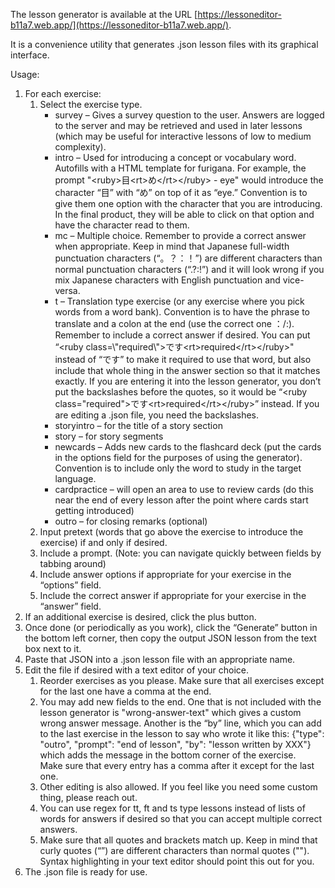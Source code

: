 The lesson generator is available at the URL [https://lessoneditor-b11a7.web.app/](https://lessoneditor-b11a7.web.app/).

It is a convenience utility that generates .json lesson files with its graphical interface.

Usage:

1. For each exercise:  
   1. Select the exercise type.  
      * survey – Gives a survey question to the user. Answers are logged to the server and may be retrieved and used in later lessons (which may be useful for interactive lessons of low to medium complexity).  
      * intro – Used for introducing a concept or vocabulary word. Autofills with a HTML template for furigana. For example, the prompt "\<ruby\>目\<rt\>め\</rt\>\</ruby\> \- eye" would introduce the character “目” with “め” on top of it as “eye.” Convention is to give them one option with the character that you are introducing. In the final product, they will be able to click on that option and have the character read to them.  
      * mc – Multiple choice. Remember to provide a correct answer when appropriate. Keep in mind that Japanese full-width punctuation characters (“。？：！”) are different characters than normal punctuation characters (“.?:\!”) and it will look wrong if you mix Japanese characters with English punctuation and vice-versa.  
      * t – Translation type exercise (or any exercise where you pick words from a word bank). Convention is to have the phrase to translate and a colon at the end (use the correct one ：/:).  Remember to include a correct answer if desired. You can put “\<ruby class=\\"required\\"\>です\<rt\>required\</rt\>\</ruby\>" instead of “です” to make it required to use that word, but also include that whole thing in the answer section so that it matches exactly. If you are entering it into the lesson generator, you don’t put the backslashes before the quotes, so it would be “\<ruby class="required"\>です\<rt\>required\</rt\>\</ruby\>” instead. If you are editing a .json file, you need the backslashes.  
      * storyintro – for the title of a story section  
      * story – for story segments  
      * newcards – Adds new cards to the flashcard deck (put the cards in the options field for the purposes of using the generator). Convention is to include only the word to study in the target language.  
      * cardpractice – will open an area to use to review cards (do this near the end of every lesson after the point where cards start getting introduced)  
      * outro – for closing remarks (optional)  
   2. Input pretext (words that go above the exercise to introduce the exercise) if and only if desired.  
   3. Include a prompt. (Note: you can navigate quickly between fields by tabbing around)  
   4. Include answer options if appropriate for your exercise in the “options” field.  
   5. Include the correct answer if appropriate for your exercise in the “answer” field.  
2. If an additional exercise is desired, click the plus button.  
3. Once done (or periodically as you work), click the “Generate” button in the bottom left corner, then copy the output JSON lesson from the text box next to it.  
4. Paste that JSON into a .json lesson file with an appropriate name.  
5. Edit the file if desired with a text editor of your choice.  
   1. Reorder exercises as you please. Make sure that all exercises except for the last one have a comma at the end.  
   2. You may add new fields to the end. One that is not included with the lesson generator is "wrong-answer-text" which gives a custom wrong answer message. Another is the “by” line, which you can add to the last exercise in the lesson to say who wrote it like this: {"type": "outro", "prompt": "end of lesson", "by": "lesson written by XXX"}  which adds the message in the bottom corner of the exercise.  
      Make sure that every entry has a comma after it except for the last one.  
   3. Other editing is also allowed. If you feel like you need some custom thing, please reach out.  
   4. You can use regex for tt, ft and ts type lessons instead of lists of words for answers if desired so that you can accept multiple correct answers.  
   5. Make sure that all quotes and brackets match up. Keep in mind that curly quotes (“”) are different characters than normal quotes (""). Syntax highlighting in your text editor should point this out for you.  
6. The .json file is ready for use.